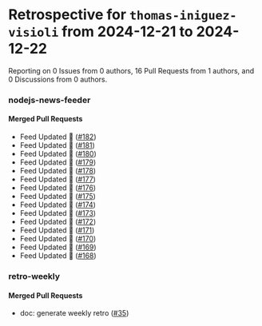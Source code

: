 # Retrospective for `thomas-iniguez-visioli` from 2024-12-21 to 2024-12-22

Reporting on 0 Issues from 0 authors, 16 Pull Requests from 1 authors, and 0 Discussions from 0 authors.


### nodejs-news-feeder

#### Merged Pull Requests

- Feed Updated 🍿 ([#182](https://github.com/thomas-iniguez-visioli/nodejs-news-feeder/pull/182))
- Feed Updated 🍿 ([#181](https://github.com/thomas-iniguez-visioli/nodejs-news-feeder/pull/181))
- Feed Updated 🍿 ([#180](https://github.com/thomas-iniguez-visioli/nodejs-news-feeder/pull/180))
- Feed Updated 🍿 ([#179](https://github.com/thomas-iniguez-visioli/nodejs-news-feeder/pull/179))
- Feed Updated 🍿 ([#178](https://github.com/thomas-iniguez-visioli/nodejs-news-feeder/pull/178))
- Feed Updated 🍿 ([#177](https://github.com/thomas-iniguez-visioli/nodejs-news-feeder/pull/177))
- Feed Updated 🍿 ([#176](https://github.com/thomas-iniguez-visioli/nodejs-news-feeder/pull/176))
- Feed Updated 🍿 ([#175](https://github.com/thomas-iniguez-visioli/nodejs-news-feeder/pull/175))
- Feed Updated 🍿 ([#174](https://github.com/thomas-iniguez-visioli/nodejs-news-feeder/pull/174))
- Feed Updated 🍿 ([#173](https://github.com/thomas-iniguez-visioli/nodejs-news-feeder/pull/173))
- Feed Updated 🍿 ([#172](https://github.com/thomas-iniguez-visioli/nodejs-news-feeder/pull/172))
- Feed Updated 🍿 ([#171](https://github.com/thomas-iniguez-visioli/nodejs-news-feeder/pull/171))
- Feed Updated 🍿 ([#170](https://github.com/thomas-iniguez-visioli/nodejs-news-feeder/pull/170))
- Feed Updated 🍿 ([#169](https://github.com/thomas-iniguez-visioli/nodejs-news-feeder/pull/169))
- Feed Updated 🍿 ([#168](https://github.com/thomas-iniguez-visioli/nodejs-news-feeder/pull/168))

### retro-weekly

#### Merged Pull Requests

- doc: generate weekly retro ([#35](https://github.com/thomas-iniguez-visioli/retro-weekly/pull/35))